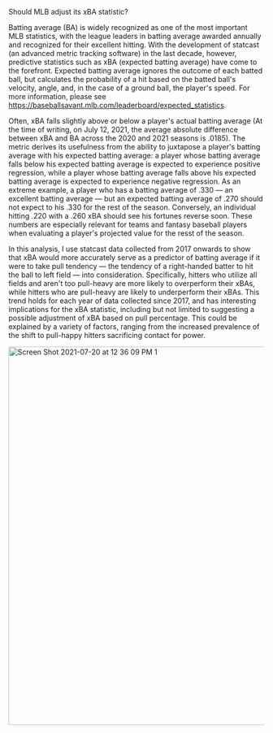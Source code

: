 Should MLB adjust its xBA statistic?

Batting average (BA) is widely recognized as one of the most important MLB
statistics, with the league leaders in batting average awarded annually and
recognized for their excellent hitting. With the development of statcast (an
advanced metric tracking software) in the last decade, however, predictive
statistics such as xBA (expected batting average) have come to the forefront.
Expected batting average ignores the outcome of each batted ball, but calculates
the probability of a hit based on the batted ball's velocity, angle, and, in the
case of a ground ball, the player's speed. For more information, please see 
https://baseballsavant.mlb.com/leaderboard/expected_statistics.

Often, xBA falls slightly above or below a player's actual batting average (At
the time of writing, on July 12, 2021, the average absolute difference between
xBA and BA across the 2020 and 2021 seasons is .0185). The metric derives its
usefulness from the ability to juxtapose a player's batting average with his
expected batting average: a player whose batting average falls below his
expected batting average is expected to experience positive regression, while a
player whose batting average falls above his expected batting average is
expected to experience negative regression. As an extreme example, a player who
has a batting average of .330 — an excellent batting average — but an expected
batting average of .270 should not expect to his .330 for the rest of the
season. Conversely, an individual hitting .220 with a .260 xBA should see his
fortunes reverse soon. These numbers are especially relevant for teams and
fantasy baseball players when evaluating a player's projected value for the
resst of the season.

In this analysis, I use statcast data collected from 2017 onwards to show that
xBA would more accurately serve as a predictor of batting average if it were to
take pull tendency — the tendency of a right-handed batter to hit the ball to
left field — into consideration. Specifically, hitters who utilize all fields
and aren't too pull-heavy are more likely to overperform their xBAs, while
hitters who are pull-heavy are likely to underperform their xBAs. This trend 
holds for each year of data collected since 2017, and has interesting 
implications for the xBA statistic, including but not limited to suggesting a
possible adjustment of xBA based on pull percentage. This could be explained by
a variety of factors, ranging from the increased prevalence of the shift to 
pull-happy hitters sacrificing contact for power.

<img width="745" alt="Screen Shot 2021-07-20 at 12 36 09 PM 1" src="https://user-images.githubusercontent.com/60484287/126362120-aec29ad0-a286-4809-91d5-5eae1eeb7b9b.png">

